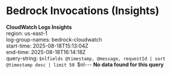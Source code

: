 ﻿# Bedrock Invocations (Insights)

**CloudWatch Logs Insights**  
region: us-east-1  
log-group-names: bedrock-cloudwatch  
start-time: 2025-08-18T15:13:04Z  
end-time: 2025-08-18T16:14:18Z  
query-string:
`$nlfields @timestamp, @message, requestId
| sort @timestamp desc
| limit 50
`$nl---
**No data found for this query**

